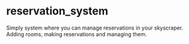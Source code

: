 # reservation_system
Simply system where you can manage reservations in your skyscraper. Adding rooms, making reservations and managing them.
